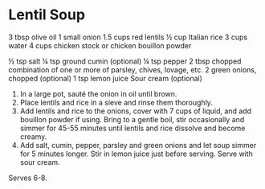 # Lentil Soup

3 tbsp olive oil
1 small onion
1.5 cups red lentils
½ cup Italian rice
3 cups water
4 cups chicken stock or chicken bouillon powder

½ tsp salt
¼ tsp ground cumin (optional)
¼ tsp pepper
2 tbsp chopped combination of one or more of parsley, chives, lovage, etc.
2 green onions, chopped (optional)
1 tsp lemon juice
Sour cream (optional)


1.	In a large pot, sauté the onion in oil until brown.
2.	Place lentils and rice in a sieve and rinse them thoroughly.
3.	Add lentils and rice to the onions, cover with 7 cups of liquid, and add bouillon powder if using. Bring to a gentle boil, stir occasionally and simmer for 45-55 minutes until lentils and rice dissolve and become creamy.
4.	Add salt, cumin, pepper, parsley and green onions and let soup simmer for 5 minutes longer. Stir in lemon juice just before serving. Serve with sour cream.


Serves 6-8.
